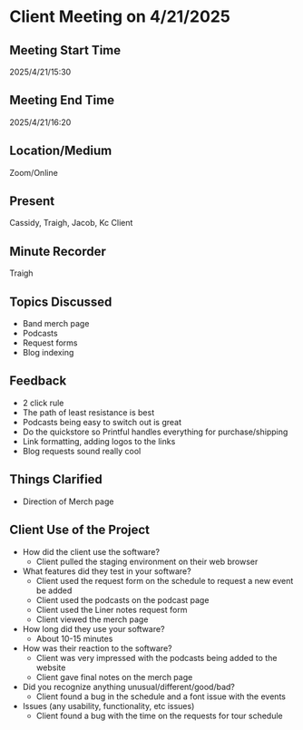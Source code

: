 # Client Meeting on 4/21/2025

## Meeting Start Time

2025/4/21/15:30

## Meeting End Time

2025/4/21/16:20

## Location/Medium

Zoom/Online

## Present

Cassidy, Traigh, Jacob, Kc Client

## Minute Recorder

Traigh

## Topics Discussed

- Band merch page
- Podcasts 
- Request forms
- Blog indexing

## Feedback

- 2 click rule
- The path of least resistance is best
- Podcasts being easy to switch out is great
- Do the quickstore so Printful handles everything for purchase/shipping
- Link formatting, adding logos to the links
- Blog requests sound really cool


## Things Clarified

- Direction of Merch page

## Client Use of the Project

- How did the client use the software?
    - Client pulled the staging environment on their web browser
- What features did they test in your software?
    - Client used the request form on the schedule to request a new event be added
    - Client used the podcasts on the podcast page 
    - Client used the Liner notes request form 
    - Client viewed the merch page
- How long did they use your software?
    - About 10-15 minutes
- How was their reaction to the software?
    - Client was very impressed with the podcasts being added to the website
    - Client gave final notes on the merch page
- Did you recognize anything unusual/different/good/bad?
    - Client found a bug in the schedule and a font issue with the events
- Issues (any usability, functionality, etc issues)
    - Client found a bug with the time on the requests for tour schedule